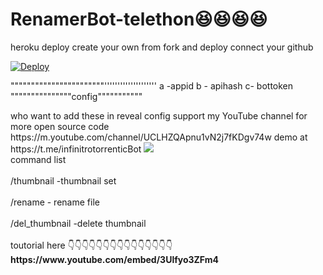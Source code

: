 # RenamerBot-telethon😆😆😆😆
heroku deploy create your own from fork and deploy connect your github

[![Deploy](https://www.herokucdn.com/deploy/button.svg)](https://www.heroku.com/deploy?template=https://github.com/AsuranJ/Turbo_Renamer_Telethon/blob/main/)

<p>
"""""""""""""""""""""""''''''''''''''''''''
a -appid
b - apihash 
c- bottoken """""""""""""""config"""""""""""
  </p>
who want to add these in reveal config
support my YouTube channel for more open source code 
https://m.youtube.com/channel/UCLHZQApnu1vN2j7fKDgv74w
demo at https://t.me/infinitrotorrenticBot
<img src="hub.com/Nirmalraj10567/zee5-dl-bot/raw/main/Download/2020-11-29_13_24_35.jpg"></img>
<br>command list</br>
<br>/thumbnail  -thumbnail set</br>
<br>/rename - rename file</br>
<br>/del_thumbnail -delete thumbnail</br>
<br>toutorial here 👇👇👇👇👇👇👇👇👇👇👇👇👇👇👇</br>
<B>https://www.youtube.com/embed/3Ulfyo3ZFm4</B>
